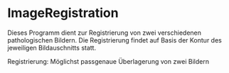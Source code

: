 ImageRegistration
=================

Dieses Programm dient zur Registrierung von zwei verschiedenen pathologischen Bildern.
Die Registrierung findet auf Basis der Kontur des jeweiligen Bildauschnitts statt.

Registrierung: Möglichst passgenaue Überlagerung von zwei Bildern
